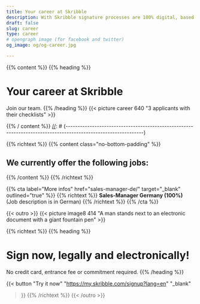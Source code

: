 ```yaml
---
title: Your career at Skribble
description: With Skribble signature processes are 100% digital, based on the qualified electronic signature “QES” - the e-signature, which is equivalent to your hand-written signature according to Swiss and EU law.
draft: false
slug: career
type: career
# opengraph image (for facebook and twitter)
og_image: og/og-career.jpg

---
```


{{% content %}}
{{% heading %}}
# Your career at Skribble
Join our team.
{{% /heading %}}
{{< picture career 640 "3 applicants with their checklists" >}}

{{% / content %}}
[//]: # (--------------------------------------------------------------------------------------------------------------)

{{% richtext %}}
{{% content class="no-bottom-padding" %}}
## We currently offer the following jobs:
{{% /content %}}
{{% /richtext %}}

{{% cta
  label="More infos"
  href="sales-manager-de/"
  target="_blank"
  outlined="true"
%}}
{{% richtext %}}
**Sales-Manager Germany (100%)**<br>
(Job description is in German)
{{% /richtext %}}
{{% /cta %}}


[//]: # (--------------------------------------------------------------------------------------------------------------)

{{< outro >}}
{{< picture image8 414 "A man stands next to an electronic document with a giant fountain pen" >}}

{{% richtext %}}
{{% heading %}}
# Sign now, legally and electronically!
No credit card, entrance fee or commitment required.
{{% /heading %}}

{{< button
  "Try it now"
  "https://my.skribble.com/signup?lang=en"
  "_blank"
>}}
{{% /richtext %}}
{{< /outro >}}

